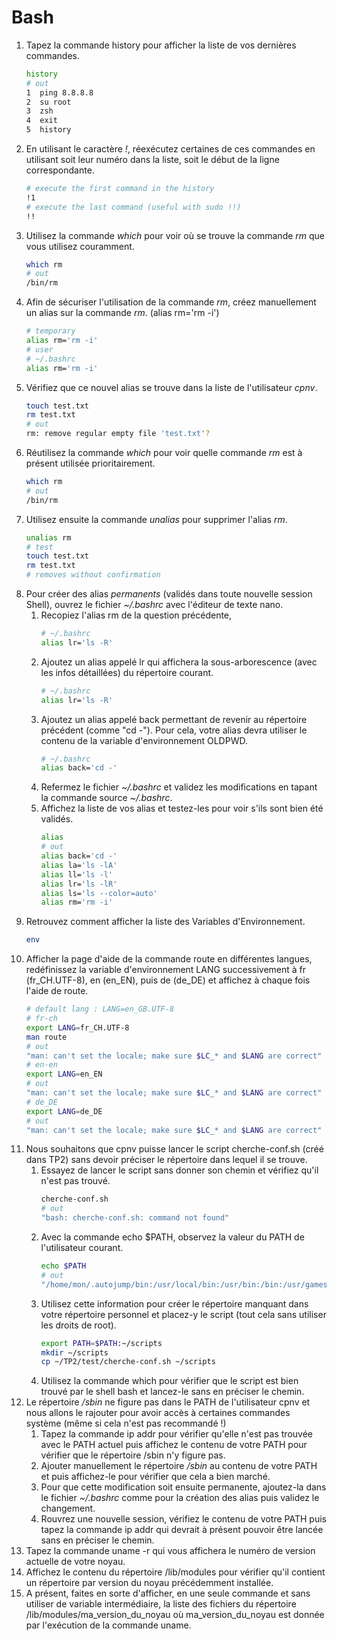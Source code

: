 # Bash

1. Tapez la commande history pour afficher la liste de vos dernières commandes.
    ```bash
    history
    # out
    1  ping 8.8.8.8
    2  su root
    3  zsh
    4  exit
    5  history
    ```
2. En utilisant le caractère _!_, réexécutez certaines de ces commandes en utilisant soit leur numéro dans la liste, soit le début de la ligne correspondante.
    ```bash
    # execute the first command in the history
    !1
    # execute the last command (useful with sudo !!)
    !!
    ```
3. Utilisez la commande _which_ pour voir où se trouve la commande _rm_ que vous utilisez couramment.
    ```bash
    which rm
    # out
    /bin/rm
    ```
4. Afin de sécuriser l'utilisation de la commande _rm_, créez manuellement un alias sur la commande _rm_. (alias rm='rm -i')
    ```bash
    # temporary
    alias rm='rm -i'
    # user
    # ~/.bashrc
    alias rm='rm -i'
    ```
5. Vérifiez que ce nouvel alias se trouve dans la liste de l'utilisateur _cpnv_.
    ```bash
    touch test.txt
    rm test.txt
    # out
    rm: remove regular empty file 'test.txt'?
    ```
6. Réutilisez la commande _which_ pour voir quelle commande _rm_ est à présent utilisée prioritairement.
    ```bash
    which rm
    # out
    /bin/rm
    ```
7. Utilisez ensuite la commande _unalias_ pour supprimer l'alias _rm_.
    ```bash
    unalias rm
    # test
    touch test.txt
    rm test.txt
    # removes without confirmation
    ```
8. Pour créer des alias _permanents_ (validés dans toute nouvelle session Shell), ouvrez le fichier _~/.bashrc_ avec l'éditeur de texte nano.
    1. Recopiez l'alias rm de la question précédente,
        ```bash
        # ~/.bashrc
        alias lr='ls -R'
        ```
    2. Ajoutez un alias appelé lr qui affichera la sous-arborescence (avec les infos détaillées) du répertoire courant.
        ```bash
        # ~/.bashrc
        alias lr='ls -R'
        ```
    3. Ajoutez un alias appelé back permettant de revenir au répertoire précédent (comme "cd -"). Pour cela, votre alias devra utiliser le contenu de la variable d'environnement OLDPWD.
        ```bash
        # ~/.bashrc
        alias back='cd -'
        ```
    4. Refermez le fichier _~/.bashrc_ et validez les modifications en tapant la commande source _~/.bashrc_.
    5. Affichez la liste de vos alias et testez-les pour voir s'ils sont bien été validés.
        ```bash
        alias
        # out
        alias back='cd -'
        alias la='ls -lA'
        alias ll='ls -l'
        alias lr='ls -lR'
        alias ls='ls --color=auto'
        alias rm='rm -i'
        ```
9. Retrouvez comment afficher la liste des Variables d'Environnement.
    ```bash
    env
    ```
10. Afficher la page d'aide de la commande route en différentes langues, redéfinissez la variable d'environnement LANG successivement à fr (fr_CH.UTF-8), en (en_EN), puis de (de_DE) et affichez à chaque fois l'aide de route.
    ```bash
    # default lang : LANG=en_GB.UTF-8
    # fr-ch
    export LANG=fr_CH.UTF-8
    man route
    # out
    "man: can't set the locale; make sure $LC_* and $LANG are correct"
    # en-en
    export LANG=en_EN
    # out
    "man: can't set the locale; make sure $LC_* and $LANG are correct"
    # de_DE
    export LANG=de_DE
    # out
    "man: can't set the locale; make sure $LC_* and $LANG are correct"
    ```
11. Nous souhaitons que cpnv puisse lancer le script cherche-conf.sh (créé dans TP2) sans devoir préciser le répertoire dans lequel il se trouve.
    1. Essayez de lancer le script sans donner son chemin et vérifiez qu'il n'est pas trouvé.
        ```bash
        cherche-conf.sh
        # out
        "bash: cherche-conf.sh: command not found"
        ```
    2. Avec la commande echo $PATH, observez la valeur du PATH de l'utilisateur courant.
       ```bash
       echo $PATH
       # out
       "/home/mon/.autojump/bin:/usr/local/bin:/usr/bin:/bin:/usr/games"
       ```
    3. Utilisez cette information pour créer le répertoire manquant dans votre répertoire personnel et placez-y le script (tout cela sans utiliser les droits de root).
       ```bash
       export PATH=$PATH:~/scripts
       mkdir ~/scripts
       cp ~/TP2/test/cherche-conf.sh ~/scripts
       ```
    4. Utilisez la commande which pour vérifier que le script est bien trouvé par le shell bash et lancez-le sans en préciser le chemin.
12. Le répertoire _/sbin_ ne figure pas dans le PATH de l'utilisateur cpnv et nous allons le rajouter pour avoir accès à certaines commandes système (même si cela n'est pas recommandé !)
    1. Tapez la commande ip addr pour vérifier qu'elle n'est pas trouvée avec le PATH actuel puis affichez le contenu de votre PATH pour vérifier que le répertoire /sbin n'y figure pas.
    2. Ajouter manuellement le répertoire _/sbin_ au contenu de votre PATH et puis affichez-le pour vérifier que cela a bien marché.
    3. Pour que cette modification soit ensuite permanente, ajoutez-la dans le fichier _~/.bashrc_ comme pour la création des alias puis validez le changement.
    4. Rouvrez une nouvelle session, vérifiez le contenu de votre PATH puis tapez la commande ip addr qui devrait à présent pouvoir être lancée sans en préciser le chemin.
13. Tapez la commande uname -r qui vous affichera le numéro de version actuelle de votre noyau.
14. Affichez le contenu du répertoire /lib/modules pour vérifier qu'il contient un répertoire par version du noyau précédemment installée.
15. A présent, faites en sorte d'afficher, en une seule commande et sans utiliser de variable intermédiaire, la liste des fichiers du répertoire /lib/modules/ma_version_du_noyau où ma_version_du_noyau est donnée par l'exécution de la commande uname.
